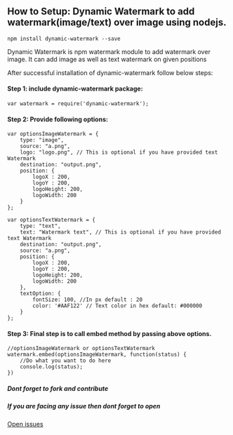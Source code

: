 ## How to Setup: Dynamic Watermark to add watermark(image/text) over image using nodejs.

```
npm install dynamic-watermark --save

```

Dynamic Watermark is npm watermark module to add watermark over image. It can add image as well as text watermark on given positions


After successful installation of dynamic-watermark follow below steps:

#### Step 1: include dynamic-watermark package:
```
var watermark = require('dynamic-watermark');
```

#### Step 2: Provide following options:
```
var optionsImageWatermark = {
    type: "image",
    source: "a.png",
    logo: "logo.png", // This is optional if you have provided text Watermark
    destination: "output.png",
    position: {
        logoX : 200,
        logoY : 200,
        logoHeight: 200,
        logoWidth: 200
    }
};

var optionsTextWatermark = {
    type: "text",
    text: "Watermark text", // This is optional if you have provided text Watermark
    destination: "output.png",
    source: "a.png",
    position: {
        logoX : 200,
        logoY : 200,
        logoHeight: 200,
        logoWidth: 200
    },
    textOption: {
        fontSize: 100, //In px default : 20
        color: '#AAF122' // Text color in hex default: #000000
    }
};
```
#### Step 3: Final step is to call embed method by passing above options.
```
//optionsImageWatermark or optionsTextWatermark
watermark.embed(optionsImageWatermark, function(status) {
    //Do what you want to do here
    console.log(status);
})
```

##### Dont forget to fork and contribute
##### If you are facing any issue then dont forget to open
[Open issues](https://github.com/navjotdhanawat/dynamic-watermark/issues)

